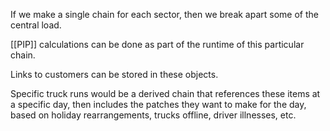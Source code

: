 If we make a single chain for each sector, then we break apart some of the central load.

[[PIP]] calculations can be done as part of the runtime of this particular chain.

Links to customers can be stored in these objects.

Specific truck runs would be a derived chain that references these items at a specific day, then includes the patches they want to make for the day, based on holiday rearrangements, trucks offline, driver illnesses, etc.